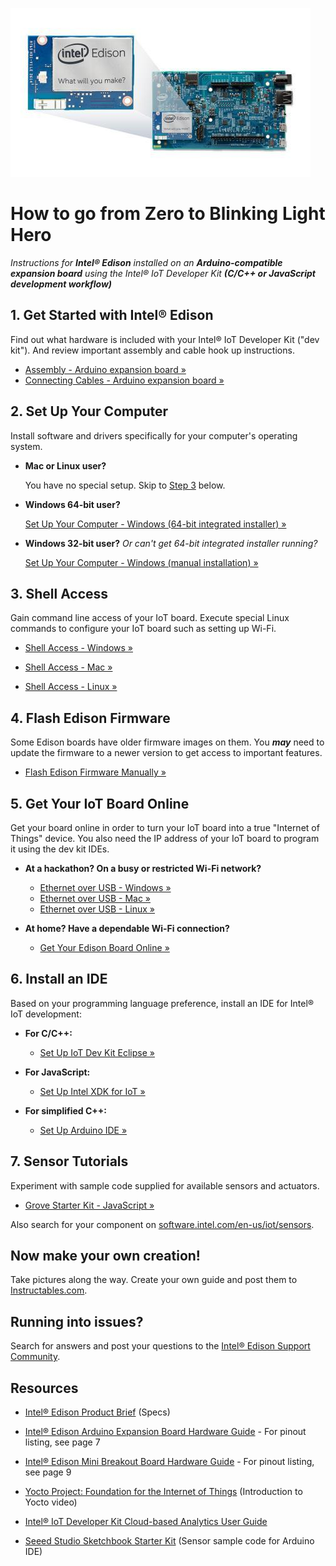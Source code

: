 ![Arduino Expansion Board with Intel® Edison](arduino_expansion_board_with_edison.jpg)

# How to go from Zero to Blinking Light Hero

_Instructions for **Intel® Edison** installed on an **Arduino-compatible expansion board** using the Intel® IoT Developer Kit **(C/C++ or JavaScript development workflow)**_


## 1. Get Started with Intel® Edison

Find out what hardware is included with your Intel® IoT Developer Kit ("dev kit"). And review important assembly and cable hook up instructions.

* [Assembly - Arduino expansion board »](arduino_expansion_board-assembly/assembly.md)
* [Connecting Cables - Arduino expansion board »](arduino_expansion_board-assembly/connecting_cables.md)


## 2. Set Up Your Computer

Install software and drivers specifically for your computer's operating system. 

* **Mac or Linux user?** 

  You have no special setup. Skip to [Step 3](#3-shell-access) below.

* **Windows 64-bit user?** 

  [Set Up Your Computer - Windows (64-bit integrated installer) »](set_up_your_computer-windows/64bit_integrated_installer.md)

* **Windows 32-bit user?** *Or can't get 64-bit integrated installer running?* 

  [Set Up Your Computer - Windows (manual installation) »](set_up_your_computer-windows/manual_installation.md)


## 3. Shell Access

Gain command line access of your IoT board. Execute special Linux commands to configure your IoT board such as setting up Wi-Fi.

* [Shell Access - Windows »](shell_access/windows.md)

* [Shell Access - Mac »](shell_access/mac.md)

* [Shell Access - Linux »](shell_access/linux.md)


## 4. Flash Edison Firmware

Some Edison boards have older firmware images on them. You **_may_** need to update the firmware to a newer version to get access to important features.

* [Flash Edison Firmware Manually »](flash_firmware/manual.md)


## 5. Get Your IoT Board Online

Get your board online in order to turn your IoT board into a true "Internet of Things" device. You also need the IP address of your IoT board to program it using the dev kit IDEs.

* **At a hackathon? On a busy or restricted Wi-Fi network?**

  * [Ethernet over USB - Windows »]()
  * [Ethernet over USB - Mac »]()
  * [Ethernet over USB - Linux »]()

* **At home? Have a dependable Wi-Fi connection?**

  * [Get Your Edison Board Online »]()


## 6. Install an IDE

Based on your programming language preference, install an IDE for Intel® IoT development:

* **For C/C++:**
  * [Set Up IoT Dev Kit Eclipse »]()

* **For JavaScript:**
  * [Set Up Intel XDK for IoT »]()

* **For simplified C++:** 
  * [Set Up Arduino IDE »](https://software.intel.com/en-us/articles/install-arduino-ide-on-intel-iot-platforms)


## 7. Sensor Tutorials

Experiment with sample code supplied for available sensors and actuators.

* [Grove Starter Kit - JavaScript »]()

Also search for your component on [software.intel.com/en-us/iot/sensors](software.intel.com/en-us/iot/sensors).


## Now make your own creation!

Take pictures along the way. Create your own guide and
post them to [Instructables.com](http://instructables.com/id/intel).


## Running into issues?

Search for answers and post your questions to the [Intel® Edison Support Community](https://communities.intel.com/community/tech/edison).


## Resources

* [Intel® Edison Product Brief](http://www.intel.com/support/edison/sb/CS-035277.htm) (Specs)

* [Intel® Edison Arduino Expansion Board Hardware Guide](http://www.intel.com/support/edison/sb/CS-035275.htm) - For pinout listing, see page 7

* [Intel® Edison Mini Breakout Board Hardware Guide](http://www.intel.com/support/edison/sb/CS-035252.htm) - For pinout listing, see page 9 

* [Yocto Project: Foundation for the Internet of Things](https://www.youtube.com/watch?v=ztsnQ3p59jA&list=PLg-UKERBljNw254jnyMNZiu8yqF8pPq0m&index=24) (Introduction to Yocto video)

* [Intel® IoT Developer Kit Cloud-based Analytics User Guide](https://software.intel.com/en-us/intel-iot-developer-kit-cloud-based-analytics-user-guide) 

* [Seeed Studio Sketchbook Starter Kit](https://github.com/Seeed-Studio/Sketchbook_Starter_Kit_V2.0) (Sensor sample code for Arduino IDE)

